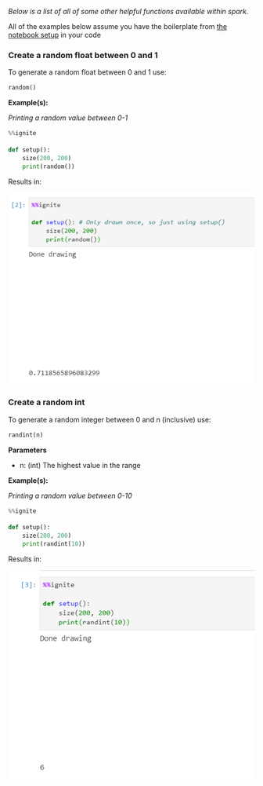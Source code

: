 *Below is a list of all of some other helpful functions available within spark.*

All of the examples below assume you have the boilerplate from [the notebook setup](../#boilerplate) in your code

### Create a random float between 0 and 1

To generate a random float between 0 and 1 use:

```python
random()
```

**Example(s):**

*Printing a random value between 0-1*

```python
%%ignite

def setup():
    size(200, 200)
    print(random())
```

Results in:

![random demo](img/random.png)



### Create a random int

To generate a random integer between 0 and n (inclusive) use:

```python
randint(n)
```

**Parameters**

- n: (int) The highest value in the range

**Example(s):**

*Printing a random value between 0-10*

```python
%%ignite

def setup():
    size(200, 200)
    print(randint(10))
```

Results in:

![random demo](img/randint.png)